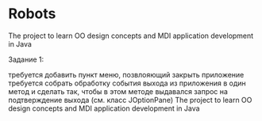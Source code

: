# Robots
The project to learn OO design concepts and MDI application development in Java

Заданиe 1:

требуется добавить пункт меню, позвлояющий закрыть приложение
требуется собрать обработку события выхода из приложения в один метод и сделать так, чтобы в этом методе выдавался запрос на подтверждение выхода (см. класс JOptionPane) The project to learn OO design concepts and MDI application development in Java
